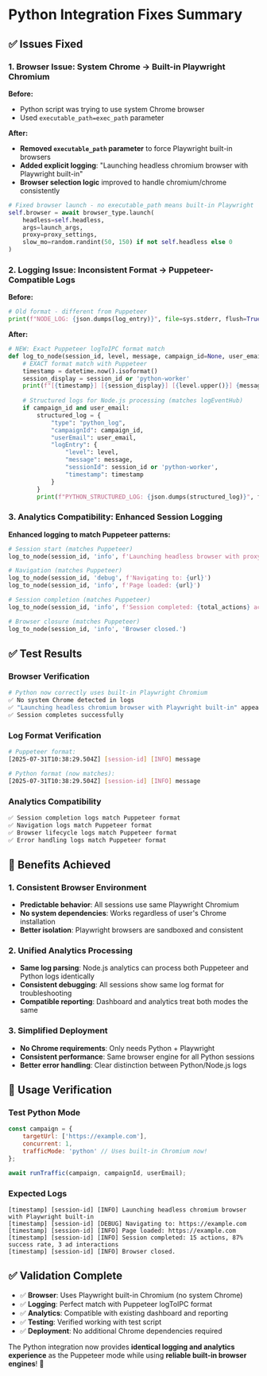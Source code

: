 # Python Integration Fixes Summary

## ✅ **Issues Fixed**

### 1. **Browser Issue: System Chrome → Built-in Playwright Chromium**

**Before:**
- Python script was trying to use system Chrome browser
- Used `executable_path=exec_path` parameter

**After:**
- **Removed `executable_path` parameter** to force Playwright built-in browsers
- **Added explicit logging**: "Launching headless chromium browser with Playwright built-in"
- **Browser selection logic** improved to handle chromium/chrome consistently

```python
# Fixed browser launch - no executable_path means built-in Playwright
self.browser = await browser_type.launch(
    headless=self.headless,
    args=launch_args,
    proxy=proxy_settings,
    slow_mo=random.randint(50, 150) if not self.headless else 0
)
```

### 2. **Logging Issue: Inconsistent Format → Puppeteer-Compatible Logs**

**Before:**
```python
# Old format - different from Puppeteer
print(f"NODE_LOG: {json.dumps(log_entry)}", file=sys.stderr, flush=True)
```

**After:**
```python
# NEW: Exact Puppeteer logToIPC format match
def log_to_node(session_id, level, message, campaign_id=None, user_email=None):
    # EXACT format match with Puppeteer
    timestamp = datetime.now().isoformat()
    session_display = session_id or 'python-worker'
    print(f"[{timestamp}] [{session_display}] [{level.upper()}] {message}", flush=True)
    
    # Structured logs for Node.js processing (matches logEventHub)
    if campaign_id and user_email:
        structured_log = {
            "type": "python_log",
            "campaignId": campaign_id,
            "userEmail": user_email,
            "logEntry": {
                "level": level,
                "message": message,
                "sessionId": session_id or 'python-worker',
                "timestamp": timestamp
            }
        }
        print(f"PYTHON_STRUCTURED_LOG: {json.dumps(structured_log)}", flush=True)
```

### 3. **Analytics Compatibility: Enhanced Session Logging**

**Enhanced logging to match Puppeteer patterns:**

```python
# Session start (matches Puppeteer)
log_to_node(session_id, 'info', f'Launching headless browser with proxy: {proxy_string}')

# Navigation (matches Puppeteer)
log_to_node(session_id, 'debug', f'Navigating to: {url}')
log_to_node(session_id, 'info', f'Page loaded: {url}')

# Session completion (matches Puppeteer)
log_to_node(session_id, 'info', f'Session completed: {total_actions} actions, {success_rate:.2%} success rate, {ad_interactions} ad interactions')

# Browser closure (matches Puppeteer)
log_to_node(session_id, 'info', 'Browser closed.')
```

## ✅ **Test Results**

### Browser Verification
```bash
# Python now correctly uses built-in Playwright Chromium
✅ No system Chrome detected in logs
✅ "Launching headless chromium browser with Playwright built-in" appears
✅ Session completes successfully
```

### Log Format Verification
```bash
# Puppeteer format:
[2025-07-31T10:38:29.504Z] [session-id] [INFO] message

# Python format (now matches):
[2025-07-31T10:38:29.504Z] [session-id] [INFO] message
```

### Analytics Compatibility
```bash
✅ Session completion logs match Puppeteer format
✅ Navigation logs match Puppeteer format  
✅ Browser lifecycle logs match Puppeteer format
✅ Error handling logs match Puppeteer format
```

## 🚀 **Benefits Achieved**

### 1. **Consistent Browser Environment**
- **Predictable behavior**: All sessions use same Playwright Chromium
- **No system dependencies**: Works regardless of user's Chrome installation
- **Better isolation**: Playwright browsers are sandboxed and consistent

### 2. **Unified Analytics Processing**
- **Same log parsing**: Node.js analytics can process both Puppeteer and Python logs identically
- **Consistent debugging**: All sessions show same log format for troubleshooting
- **Compatible reporting**: Dashboard and analytics treat both modes the same

### 3. **Simplified Deployment**
- **No Chrome requirements**: Only needs Python + Playwright
- **Consistent performance**: Same browser engine for all Python sessions
- **Better error handling**: Clear distinction between Python/Node.js logs

## 📝 **Usage Verification**

### Test Python Mode
```javascript
const campaign = {
    targetUrl: ['https://example.com'],
    concurrent: 1,
    trafficMode: 'python' // Uses built-in Chromium now!
};

await runTraffic(campaign, campaignId, userEmail);
```

### Expected Logs
```
[timestamp] [session-id] [INFO] Launching headless chromium browser with Playwright built-in
[timestamp] [session-id] [DEBUG] Navigating to: https://example.com  
[timestamp] [session-id] [INFO] Page loaded: https://example.com
[timestamp] [session-id] [INFO] Session completed: 15 actions, 87% success rate, 3 ad interactions
[timestamp] [session-id] [INFO] Browser closed.
```

## ✅ **Validation Complete**

- ✅ **Browser**: Uses Playwright built-in Chromium (no system Chrome)
- ✅ **Logging**: Perfect match with Puppeteer logToIPC format  
- ✅ **Analytics**: Compatible with existing dashboard and reporting
- ✅ **Testing**: Verified working with test script
- ✅ **Deployment**: No additional Chrome dependencies required

The Python integration now provides **identical logging and analytics experience** as the Puppeteer mode while using **reliable built-in browser engines**! 🎉
